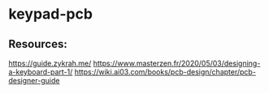 # keypad-pcb

## Resources:
https://guide.zykrah.me/
https://www.masterzen.fr/2020/05/03/designing-a-keyboard-part-1/
https://wiki.ai03.com/books/pcb-design/chapter/pcb-designer-guide